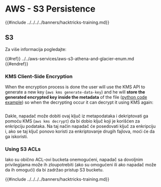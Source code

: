 # AWS - S3 Persistence

{{#include ../../../../banners/hacktricks-training.md}}

## S3

Za više informacija pogledajte:

{{#ref}}
../../aws-services/aws-s3-athena-and-glacier-enum.md
{{#endref}}

### KMS Client-Side Encryption

When the encryption process is done the user will use the KMS API to generate a new key (`aws kms generate-data-key`) and he will **store the generated encrypted key inside the metadata** of the file ([python code example](https://aioboto3.readthedocs.io/en/latest/cse.html#how-it-works-kms-managed-keys)) so when the decrypting occur it can decrypt it using KMS again:

<figure><img src="../../../images/image (226).png" alt=""><figcaption></figcaption></figure>

Dakle, napadač može dobiti ovaj ključ iz metapodataka i dekriptovati ga pomoću KMS (`aws kms decrypt`) da bi dobio ključ koji je korišćen za enkripciju podataka. Na taj način napadač će posedovati ključ za enkripciju i, ako se taj ključ ponovo koristi za enkriptovanje drugih fajlova, moći će da ga iskoristi.

### Using S3 ACLs

Iako su obično ACL-ovi bucketa onemogućeni, napadač sa dovoljnim privilegijama može ih zloupotrebiti (ako su omogućeni ili ako napadač može da ih omogući) da bi zadržao pristup S3 bucketu.

{{#include ../../../../banners/hacktricks-training.md}}

